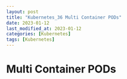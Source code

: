 ```yaml
---
layout: post
title: "Kubernetes_36 Multi Container PODs"
date: 2023-01-12
last_modified_at: 2023-01-12
categories: [Kubernetes]
tags: [Kubernetes]
---
```


# Multi Container PODs
